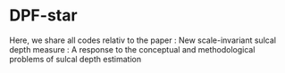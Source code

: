 # DPF-star
Here, we share all codes relativ to the paper : New scale-invariant sulcal depth measure : A response to the conceptual and methodological problems of sulcal depth estimation
